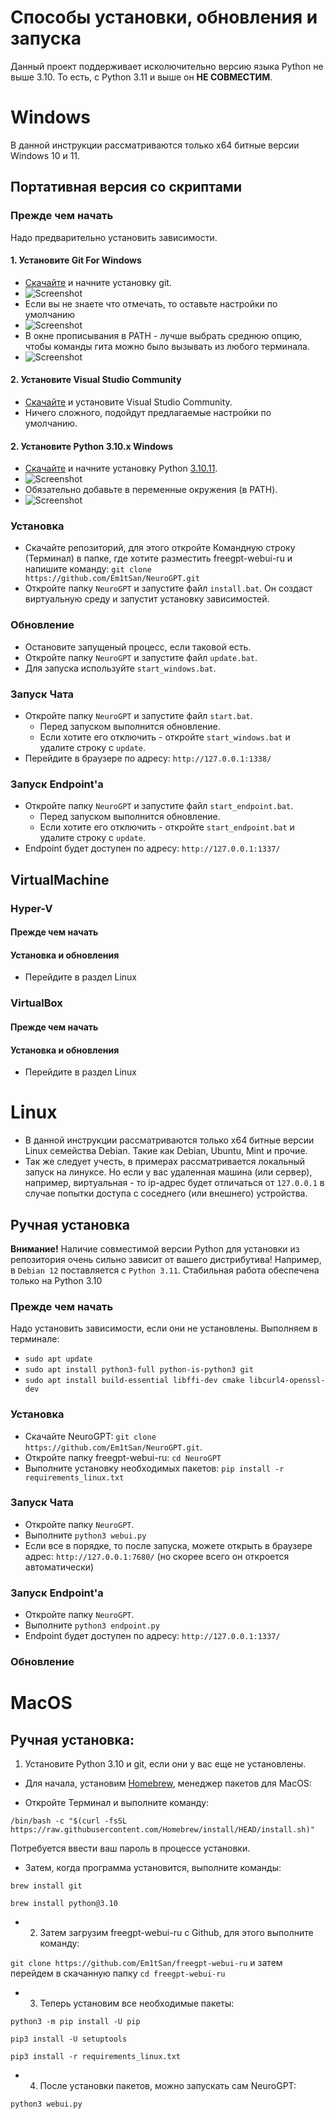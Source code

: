 # Способы установки, обновления и запуска

Данный проект поддерживает исколючительно версию языка Python не выше 3.10. То есть, с Python 3.11 и выше он **НЕ СОВМЕСТИМ**.

# Windows
В данной инструкции рассматриваются только х64 битные версии Windows 10 и 11.
## Портативная версия со скриптами
### Прежде чем начать
Надо предварительно установить зависимости.
#### 1. Установите Git For Windows
* [Скачайте](https://git-scm.com/download/win) и начните установку git.
* ![Screenshot](/.github/img/git-01.png)
* Если вы не знаете что отмечать, то оставьте настройки по умолчанию
* ![Screenshot](/.github/img/git-02.png)
* В окне прописывания в PATH - лучше выбрать среднюю опцию, чтобы команды гита можно было вызывать из любого терминала.
* ![Screenshot](/.github/img/git-03.png)
#### 2. Установите Visual Studio Community
* [Скачайте](https://visualstudio.microsoft.com/ru/downloads/) и установите Visual Studio Community.
* Ничего сложного, подойдут предлагаемые настройки по умолчанию.
#### 2. Установите Python 3.10.x Windows
* [Скачайте](https://www.python.org/ftp/python/3.10.11/python-3.10.11-amd64.exe) и начните установку Python [3.10.11](https://www.python.org/downloads/release/python-31011/).
* ![Screenshot](/.github/img/py-01.png)
* Обязательно добавьте в переменные окружения (в PATH).
* ![Screenshot](/.github/img/py-02.png)
### Установка
* Скачайте репозиторий, для этого откройте Командную строку (Терминал) в папке, где хотите разместить freegpt-webui-ru и напишите команду:
`git clone https://github.com/Em1tSan/NeuroGPT.git`
* Откройте папку `NeuroGPT` и запустите файл `install.bat`. Он создаст виртуальную среду и запустит установку зависимостей.
### Обновление
* Остановите запущеный процесс, если таковой есть.
* Откройте папку `NeuroGPT` и запустите файл `update.bat`.
* Для запуска используйте `start_windows.bat`.
### Запуск Чата
* Откройте папку `NeuroGPT` и запустите файл `start.bat`. 
  * Перед запуском выполнится обновление.
  * Если хотите его отключить - откройте `start_windows.bat` и удалите строку с `update`.
* Перейдите в браузере по адресу: `http://127.0.0.1:1338/`
### Запуск Endpoint'а 
* Откройте папку `NeuroGPT` и запустите файл `start_endpoint.bat`. 
  * Перед запуском выполнится обновление.
  * Если хотите его отключить - откройте `start_endpoint.bat` и удалите строку с `update`.
* Endpoint будет доступен по адресу: `http://127.0.0.1:1337/`

## VirtualMachine
### Hyper-V
#### Прежде чем начать
#### Установка и обновления
* Перейдите в раздел Linux
### VirtualBox
#### Прежде чем начать
#### Установка и обновления
* Перейдите в раздел Linux


# Linux
* В данной инструкции рассматриваются только х64 битные версии Linux семейства Debian. Такие как Debian, Ubuntu, Mint и прочие.
* Так же следует учесть, в примерах рассматривается локальный запуск на линуксе. Но если у вас удаленная машина (или сервер), например, виртуальная - то ip-адрес будет отличаться от `127.0.0.1` в случае попытки доступа с соседнего (или внешнего) устройства.


## Ручная установка
**Внимание!** Наличие совместимой версии Python для установки из репозитория очень сильно зависит от вашего дистрибутива! Например, в `Debian 12` поставляется с `Python 3.11`. Стабильная работа обеспечена только на Python 3.10
### Прежде чем начать
Надо установить зависимости, если они не установлены. Выполняем в терминале:
* `sudo apt update`
* `sudo apt install python3-full python-is-python3 git`
* `sudo apt install build-essential libffi-dev cmake libcurl4-openssl-dev`
### Установка
* Скачайте NeuroGPT: `git clone https://github.com/Em1tSan/NeuroGPT.git`.
* Откройте папку freegpt-webui-ru: `cd NeuroGPT`
* Выполните установку необходимых пакетов: `pip install -r requirements_linux.txt`
### Запуск Чата
* Откройте папку `NeuroGPT`. 
* Выполните `python3 webui.py`
* Если все в порядке, то после запуска, можете открыть в браузере адрес: `http://127.0.0.1:7680/` (но скорее всего он откроется автоматически)
### Запуск Endpoint'а
* Откройте папку `NeuroGPT`. 
* Выполните `python3 endpoint.py`
* Endpoint будет доступен по адресу: `http://127.0.0.1:1337/`

### Обновление
# MacOS
## Ручная установка:

 1. Установите Python 3.10 и git, если они у вас еще не установлены.

* Для начала, установим [Homebrew](https://brew.sh/index_ru), менеджер пакетов для MacOS:

* Откройте Терминал и выполните команду:

 `/bin/bash -c "$(curl -fsSL https://raw.githubusercontent.com/Homebrew/install/HEAD/install.sh)"`

 Потребуется ввести ваш пароль в процессе установки.

* Затем, когда программа установится, выполните команды:

`brew install git`

`brew install python@3.10`

* 2. Затем загрузим freegpt-webui-ru с Github, для этого выполните команду:

`git clone https://github.com/Em1tSan/freegpt-webui-ru`
и затем перейдем в скачанную папку
`cd freegpt-webui-ru`

* 3. Теперь установим все необходимые пакеты:

`python3 -m pip install -U pip`

`pip3 install -U setuptools`

`pip3 install -r requirements_linux.txt`

* 4. После установки пакетов, можно запускать сам NeuroGPT:

`python3 webui.py`

